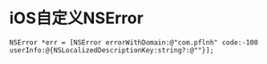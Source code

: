 # iOS自定义NSError
```
NSError *err = [NSError errorWithDomain:@"com.pflnh" code:-100 userInfo:@{NSLocalizedDescriptionKey:string?:@""}];
```

